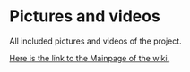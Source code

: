Pictures and videos
========

All included pictures and videos of the project.

[Here is the link to the Mainpage of the wiki.](https://github.com/Carduinodroid/carduinodroid/wiki)

